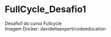 # FullCycle_Desafio1
Desafio1 do curso Fullcycle <br>
Imagem Docker: davideltaexpert/codeeducation


